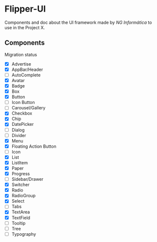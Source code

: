 # Flipper-UI

Components and doc about the UI framework made by *NG Informática* to use in the Project X.

## Components

Migration status

- [x] Advertise
- [x] AppBar/Header
- [ ] AutoComplete
- [x] Avatar
- [x] Badge
- [x] Box
- [x] Button
- [ ] Icon Button
- [ ] Carousel/Gallery
- [x] Checkbox
- [x] Chip
- [x] DatePicker
- [ ] Dialog
- [ ] Divider
- [x] Menu
- [x] Floating Action Button
- [ ] Icon
- [x] List
- [x] ListItem
- [x] Paper
- [x] Progress
- [ ] Sidebar/Drawer
- [x] Switcher
- [x] Radio
- [x] RadioGroup
- [x] Select
- [ ] Tabs
- [x] TextArea
- [x] TextField
- [ ] Tooltip
- [ ] Tree
- [ ] Typography
